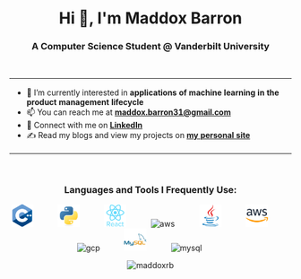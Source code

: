 <h1 align="center">Hi 👋, I'm Maddox Barron</h1>
<h3 align="center">A Computer Science Student @ Vanderbilt University</h3>
<br>
<table align="center">
<tr><td>

- 🌱 I’m currently interested in **applications of machine learning in the product management lifecycle**
- 📫 You can reach me at **maddox.barron31@gmail.com**
- 🤝 Connect with me on [**LinkedIn**](https://linkedin.com/in/maddox-barron)
- ✍️ Read my blogs and view my projects on [**my personal site**](https://maddoxbarron.com)
</td></tr>
</table>
<br>

<h3 align="center">Languages and Tools I Frequently Use:</h3>
<p align="center">
    <a  target="_blank" rel="noreferrer">
    <img src="https://raw.githubusercontent.com/devicons/devicon/master/icons/cplusplus/cplusplus-original.svg" alt="cplusplus" width="40" height="40" />
  </a>&#8287;&#8287;&#8287;&#8287;&#8287;&#8287;&#8287;&#8287;&#8287; 
    <a  target="_blank" rel="noreferrer">
    <img src="https://raw.githubusercontent.com/devicons/devicon/master/icons/python/python-original.svg" alt="python" width="40" height="40" />
  </a>&#8287;&#8287;&#8287;&#8287;&#8287;&#8287;&#8287;&#8287;&#8287;
    <a target="_blank" rel="noreferrer">
    <img src="https://raw.githubusercontent.com/devicons/devicon/master/icons/react/react-original-wordmark.svg" alt="react" width="40" height="40"/>
  </a>&#8287;&#8287;&#8287;&#8287;&#8287;&#8287;&#8287;&#8287;&#8287;
   <a target="blank" rel="noreferrer">
    <img src="https://upload.wikimedia.org/wikipedia/commons/thumb/1/1b/R_logo.svg/1280px-R_logo.svg.png" alt="aws" width="40" height="40" />
  </a>&#8287;&#8287;&#8287;&#8287;&#8287;&#8287;&#8287;&#8287;&#8287;
    <a  target="_blank" rel="noreferrer">
    <img src="https://raw.githubusercontent.com/devicons/devicon/master/icons/java/java-original.svg" alt="java" width="40" height="40" />
  </a>&#8287;&#8287;&#8287;&#8287;&#8287;&#8287;&#8287;&#8287;&#8287; <!-- Invisible Separator -->
  <a target="blank" rel="noreferrer">
    <img src="https://raw.githubusercontent.com/devicons/devicon/master/icons/amazonwebservices/amazonwebservices-original-wordmark.svg" alt="aws" width="40" height="40" />
  </a>&#8287;&#8287;&#8287;&#8287;&#8287;&#8287;&#8287;&#8287;&#8287; <!-- Invisible Separator -->
  <a  target="_blank" rel="noreferrer">
    <img src="https://www.vectorlogo.zone/logos/google_cloud/google_cloud-icon.svg" alt="gcp" width="40" height="40" />
  </a>&#8287;&#8287;&#8287;&#8287;&#8287;&#8287;&#8287;&#8287;&#8287; <!-- Invisible Separator -->
  <a  target="_blank" rel="noreferrer">
    <img src="https://raw.githubusercontent.com/devicons/devicon/master/icons/mysql/mysql-original-wordmark.svg" alt="mysql" width="40" height="40" />
  </a>&#8287;&#8287;&#8287;&#8287;&#8287;&#8287;&#8287;&#8287;&#8287; <!-- Invisible Separator -->
   <a  target="_blank" rel="noreferrer">
    <img src="https://github.com/maddoxrb/maddoxrb/assets/92940804/2512367c-cdd7-4041-85bb-20951adc6e0a" alt="mysql" width="40" height="40" />
  </a>&#8287;&#8287;&#8287;&#8287;&#8287;&#8287;&#8287;&#8287;&#8287; <!-- Invisible Separator -->
</p>

<p align="center">
  <img src="https://github-readme-streak-stats.herokuapp.com/?user=maddoxrb&theme=dark" alt="maddoxrb" />
</p>

